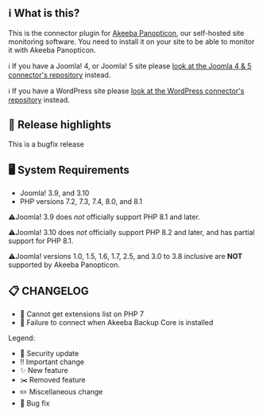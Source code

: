 ## ℹ️ What is this?

This is the connector plugin for [Akeeba Panopticon](https://github.com/akeeba/panopticon), our self-hosted site monitoring software. You need to install it on your site to be able to monitor it with Akeeba Panopticon.

ℹ️ If you have a Joomla! 4, or Joomla! 5 site please [look at the Joomla 4 & 5 connector's repository](https://github.com/akeeba/panopticon-connector/releases/latest) instead.

ℹ️ If you have a WordPress site please [look at the WordPress connector's repository](https://github.com/akeeba/panopticon-connector-wordpress/releases/latest) instead.

## 🔎 Release highlights

This is a bugfix release

## 🖥️ System Requirements

* Joomla! 3.9, and 3.10
* PHP versions 7.2, 7.3, 7.4, 8.0, and 8.1

⚠️Joomla! 3.9 does _not_ officially support PHP 8.1 and later.

⚠️Joomla! 3.10 does _not_ officially support PHP 8.2 and later, and has partial support for PHP 8.1.

⚠️Joomla! versions 1.0, 1.5, 1.6, 1.7, 2.5, and 3.0 to 3.8 inclusive are **NOT** supported by Akeeba Panopticon.

## 📋 CHANGELOG

* 🐞 Cannot get extensions list on PHP 7
* 🐞 Failure to connect when Akeeba Backup Core is installed

Legend:
* 🚨 Security update
* ‼️ Important change
* ✨ New feature
* ✂️ Removed feature
* ✏️ Miscellaneous change
* 🐞 Bug fix
